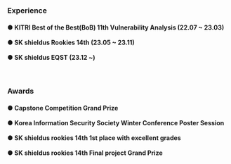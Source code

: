 <h3> Experience <br/> </h3>
<h4>
● KITRI Best of the Best(BoB) 11th Vulnerability Analysis (22.07 ~ 23.03) <br/>
<br/>
● SK shieldus Rookies 14th (23.05 ~ 23.11)<br/>
<br/>
● SK shieldus EQST (23.12 ~)
</h4>

<br>

<h3> Awards <br/> </h3>
<h4>
● Capstone Competition Grand Prize <br/>
 <br/>
● Korea Information Security Society Winter Conference Poster Session <br/>
 <br/>
● SK shieldus rookies 14th 1st place with excellent grades <br/>
 <br/>
● SK shieldus rookies 14th Final project Grand Prize
</h4>
